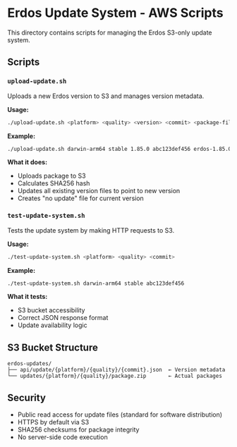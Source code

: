 # Erdos Update System - AWS Scripts

This directory contains scripts for managing the Erdos S3-only update system.

## Scripts

### `upload-update.sh`
Uploads a new Erdos version to S3 and manages version metadata.

**Usage:**
```bash
./upload-update.sh <platform> <quality> <version> <commit> <package-file>
```

**Example:**
```bash
./upload-update.sh darwin-arm64 stable 1.85.0 abc123def456 erdos-1.85.0-darwin-arm64.zip
```

**What it does:**
- Uploads package to S3
- Calculates SHA256 hash
- Updates all existing version files to point to new version
- Creates "no update" file for current version

### `test-update-system.sh`
Tests the update system by making HTTP requests to S3.

**Usage:**
```bash
./test-update-system.sh <platform> <quality> <commit>
```

**Example:**
```bash
./test-update-system.sh darwin-arm64 stable abc123def456
```

**What it tests:**
- S3 bucket accessibility
- Correct JSON response format
- Update availability logic

## S3 Bucket Structure

```
erdos-updates/
├── api/update/{platform}/{quality}/{commit}.json  ← Version metadata
└── updates/{platform}/{quality}/package.zip       ← Actual packages
```

## Security

- Public read access for update files (standard for software distribution)
- HTTPS by default via S3
- SHA256 checksums for package integrity
- No server-side code execution

